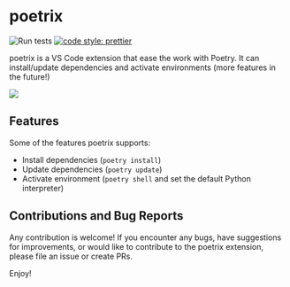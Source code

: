 # poetrix

![Run tests](https://github.com/david1542/poetrix/actions/workflows/ci.yaml/badge.svg?branch=main)
[![code style: prettier](https://img.shields.io/badge/code_style-prettier-ff69b4.svg?style=flat-square)](https://github.com/prettier/prettier)


poetrix is a VS Code extension that ease the work with Poetry. It can install/update dependencies and activate environments (more features in the future!)

![](./docs/demo.gif)
## Features
Some of the features poetrix supports:
- Install dependencies (`poetry install`)
- Update dependencies (`poetry update`)
- Activate environment (`poetry shell` and set the default Python interpreter)
## Contributions and Bug Reports
Any contribution is welcome! If you encounter any bugs, have suggestions for improvements, or would like to contribute to the poetrix extension, please file an issue or create PRs.

Enjoy!
